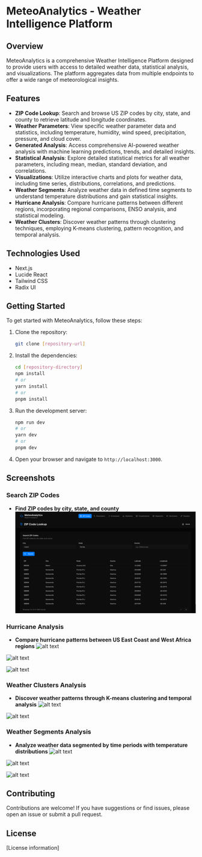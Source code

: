 # MeteoAnalytics - Weather Intelligence Platform

## Overview

MeteoAnalytics is a comprehensive Weather Intelligence Platform designed to provide users with access to detailed weather data, statistical analysis, and visualizations. The platform aggregates data from multiple endpoints to offer a wide range of meteorological insights.

## Features

-   **ZIP Code Lookup**: Search and browse US ZIP codes by city, state, and county to retrieve latitude and longitude coordinates.
-   **Weather Parameters**: View specific weather parameter data and statistics, including temperature, humidity, wind speed, precipitation, pressure, and cloud cover.
-   **Generated Analysis**: Access comprehensive AI-powered weather analysis with machine learning predictions, trends, and detailed insights.
-   **Statistical Analysis**: Explore detailed statistical metrics for all weather parameters, including mean, median, standard deviation, and correlations.
-   **Visualizations**: Utilize interactive charts and plots for weather data, including time series, distributions, correlations, and predictions.
-   **Weather Segments**: Analyze weather data in defined time segments to understand temperature distributions and gain statistical insights.
-   **Hurricane Analysis**: Compare hurricane patterns between different regions, incorporating regional comparisons, ENSO analysis, and statistical modeling.
-   **Weather Clusters**: Discover weather patterns through clustering techniques, employing K-means clustering, pattern recognition, and temporal analysis.

## Technologies Used

-   Next.js
-   Lucide React
-   Tailwind CSS
-   Radix UI

## Getting Started

To get started with MeteoAnalytics, follow these steps:

1.  Clone the repository:

    ```bash
    git clone [repository-url]
    ```
2.  Install the dependencies:

    ```bash
    cd [repository-directory]
    npm install
    # or
    yarn install
    # or
    pnpm install
    ```
3.  Run the development server:

    ```bash
    npm run dev
    # or
    yarn dev
    # or
    pnpm dev
    ```
4.  Open your browser and navigate to `http://localhost:3000`.

## Screenshots

### Search ZIP Codes

-    **Find ZIP codes by city, state, and county**
![alt text](https://github.com/abdelouahedlabrigui/meteorology-dashboard/raw/main/images/zip-code-lookups.png)

### Hurricane Analysis

-   **Compare hurricane patterns between US East Coast and West Africa regions**
![alt text](https://raw.githubusercontent.com/abdelouahedlabrigui/meteorology-dashboard/images/Hurricane-Analysis-p1.png)

![alt text](https://raw.githubusercontent.com/abdelouahedlabrigui/meteorology-dashboard/images/Hurricane-Analysis-p2.png)

![alt text](https://raw.githubusercontent.com/abdelouahedlabrigui/meteorology-dashboard/images/Hurricane-Analysis-p3.png)

### Weather Clusters Analysis

-   **Discover weather patterns through K-means clustering and temporal analysis**
![alt text](https://raw.githubusercontent.com/abdelouahedlabrigui/meteorology-dashboard/images/Weather-Clusters-Analysis-p1.png)

![alt text](https://raw.githubusercontent.com/abdelouahedlabrigui/meteorology-dashboard/images/Weather-Clusters-Analysis-p3.png)

### Weather Segments Analysis

-   **Analyze weather data segmented by time periods with temperature distributions**
![alt text](https://raw.githubusercontent.com/abdelouahedlabrigui/meteorology-dashboard/images/Weather-Segments-Analysis-p1.png)

![alt text](https://raw.githubusercontent.com/abdelouahedlabrigui/meteorology-dashboard/images/Weather-Segments-Analysis-p2.png)

![alt text](https://raw.githubusercontent.com/abdelouahedlabrigui/meteorology-dashboard/images/Weather-Segments-Analysis-p3.png)

## Contributing

Contributions are welcome! If you have suggestions or find issues, please open an issue or submit a pull request.

## License

[License information]
